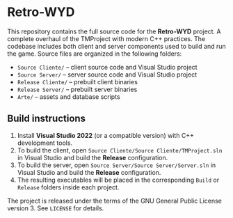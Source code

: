 # Retro-WYD

This repository contains the full source code for the **Retro-WYD** project. A complete overhaul of the TMProject with modern C++ practices. The codebase includes both client and server components used to build and run the game. Source files are organized in the following folders:

- `Source Cliente/` – client source code and Visual Studio project
- `Source Server/` – server source code and Visual Studio project
- `Release Cliente/` – prebuilt client binaries
- `Release Server/` – prebuilt server binaries
- `Arte/` – assets and database scripts

## Build instructions

1. Install **Visual Studio 2022** (or a compatible version) with C++ development tools.
2. To build the client, open `Source Cliente/Source Cliente/TMProject.sln` in Visual Studio and build the **Release** configuration.
3. To build the server, open `Source Server/Source Server/Server.sln` in Visual Studio and build the **Release** configuration.
4. The resulting executables will be placed in the corresponding `Build` or `Release` folders inside each project.

The project is released under the terms of the GNU General Public License version 3. See `LICENSE` for details.
